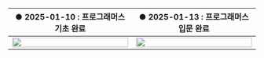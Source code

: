 |                                                       ● 2025-01-10 : 프로그래머스 기초 완료                                                       |                                                          ● 2025-01-13 : 프로그래머스 입문 완료                                                          |
| :-----------------------------------------------------------------------------------------------------------------------------: | :-----------------------------------------------------------------------------------------------------------------------------: |
| <img src="https://github.com/user-attachments/assets/11cbef55-ebb9-4eb9-a23e-1e01feb309ef" width="100%"/> | <img src="https://github.com/user-attachments/assets/e8f88a25-a5c8-413d-9d40-11ce95297664" width="100%"/> |
